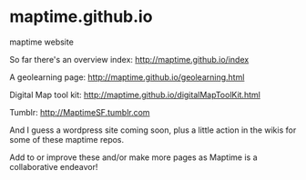 maptime.github.io
=================

maptime website

  So far there's an overview index: http://maptime.github.io/index
	
  A geolearning page: http://maptime.github.io/geolearning.html
	
  Digital Map tool kit: http://maptime.github.io/digitalMapToolKit.html
	
  Tumblr:  http://MaptimeSF.tumblr.com
  
  And I guess a wordpress site coming soon, plus a little action in the wikis for some of these maptime repos.
	
  Add to or improve these and/or make more pages as Maptime is a collaborative endeavor!
